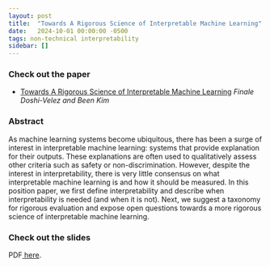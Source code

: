 ```yaml
---
layout: post
title:  "Towards A Rigorous Science of Interpretable Machine Learning"
date:   2024-10-01 00:00:00 -0500
tags: non-technical interpretability
sidebar: []
---
```

### Check out the paper
- [Towards A Rigorous Science of Interpretable Machine Learning](https://arxiv.org/pdf/1702.08608) *Finale Doshi-Velez and Been Kim*

### Abstract
As machine learning systems become ubiquitous, there has been a surge of interest in interpretable machine learning: systems that provide explanation for their outputs. These explanations are often used to qualitatively assess other criteria such as safety or non-discrimination. However, despite the interest in interpretability, there is very little consensus on what interpretable machine learning is and how it should be measured. In this position paper, we first define interpretability and describe when interpretability is needed (and when it is not). Next, we suggest a taxonomy for rigorous evaluation and expose open questions towards a more rigorous science of interpretable machine learning.

### Check out the slides
<!---->
<p>PDF<a href="/assets/slides/1Oct_RigourousScience.pdf"> here</a>.</p>
